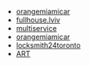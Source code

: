 <ul>
  <li><a href="https://orangemiamicar.com.ua/">orangemiamicar</a></li>
  <li><a href="https://fullhouse.lviv.ua/ru/">fullhouse.lviv</a></li>
  <li><a href="http://multiservice.kh.ua/">multiservice</a></li>
  <li><a href="https://orangemiamicar.com.ua/">orangemiamicar</a></li>
  <li><a href="http://locksmith24toronto.com/">locksmith24toronto</a></li>
  <li><a href="http://artgta.com/">ART</a></li>
</ul>
